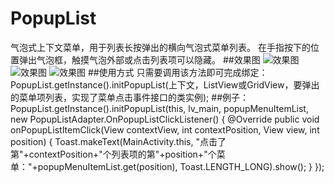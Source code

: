# PopupList
气泡式上下文菜单，用于列表长按弹出的横向气泡式菜单列表。
在手指按下的位置弹出气泡框，触摸气泡外部或点击列表项可以隐藏。
##效果图
![效果图](http://img.blog.csdn.net/20151209235806657)
![效果图](http://img.blog.csdn.net/20151209235749053)
![效果图](http://img.blog.csdn.net/20151209235714401)
##使用方式
    只需要调用该方法即可完成绑定：
    PopupList.getInstance().initPopupList(上下文，ListView或GridView，要弹出的菜单项列表，实现了菜单点击事件接口的类实例);
##例子：
    PopupList.getInstance().initPopupList(this, lv_main, popupMenuItemList, new PopupListAdapter.OnPopupListClickListener() {
        @Override
        public void onPopupListItemClick(View contextView, int contextPosition, View view, int position) {
            Toast.makeText(MainActivity.this, "点击了第"+contextPosition+"个列表项的第"+position+"个菜单："+popupMenuItemList.get(position),
                    Toast.LENGTH_LONG).show();
        }
    });
